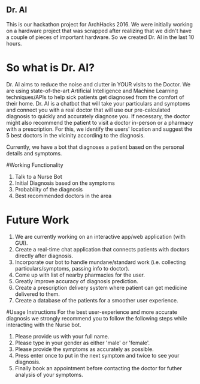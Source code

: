 ## Dr. AI
This is our hackathon project for ArchHacks 2016. We were initially working on a hardware project that was scrapped after realizing that we didn't have a couple of pieces of important hardware. So we created Dr. AI in the last 10 hours.

# So what is Dr. AI?
Dr. AI aims to reduce the noise and clutter in YOUR visits to the Doctor. We are using state-of-the-art Artificial Intelligence and Machine Learning techniques/APIs to help sick patients get diagnosed from the comfort of their home. Dr. AI is a chatbot that will take your particulars and symptoms and connect you with a real doctor that will use our pre-calculated diagnosis to quickly and accurately diagnose you. If necessary, the doctor might also recommend the patient to visit a doctor in-person or a pharmacy with a prescription. For this, we identify the users' location and suggest the 5 best doctors in the vicinity according to the diagnosis. 

Currently, we have a bot that diagnoses a patient based on the personal details and symptoms. 

#Working Functionality
1. Talk to a Nurse Bot
2. Initial Diagnosis based on the symptoms
3. Probability of the diagnosis
4. Best recommended doctors in the area

# Future Work
1. We are currently working on an interactive app/web application (with GUI).
2. Create a real-time chat application that connects patients with doctors directly after diagnosis.
3. Incorporate our bot to handle mundane/standard work (i.e. collecting particulars/symptoms, passing info to doctor).
4. Come up with list of nearby pharmacies for the user.
5. Greatly improve accuracy of diagnosis prediction.
6. Create a prescription delivery system where patient can get medicine delivered to them.
7. Create a database of the patients for a smoother user experience.

#Usage Instructions
For the best user-experience and more accurate diagnosis we strongly recommend you to follow the following steps while interacting with the Nurse bot.
1. Please provide us with your full name.
2. Please type in your gender as either 'male' or 'female'.
3. Please provide the symptoms as accurately as possible.
3. Press enter once to put in the next symptom and twice to see your diagnosis.
4. Finally book an appointment before contacting the doctor for futher analysis of your symptoms.

